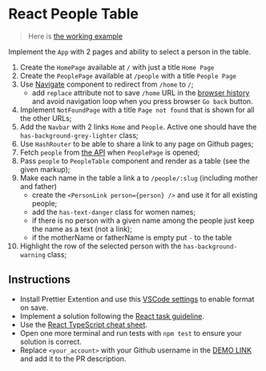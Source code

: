 # React People Table

> Here is [the working example](https://mate-academy.github.io/react_people-table-basics/)

Implement the `App` with 2 pages and ability to select a person in the table.

1. Create the `HomePage` available at `/` with just a title `Home Page`
1. Create the `PeoplePage` available at `/people` with a title `People Page`
1. Use [Navigate](https://reactrouter.com/docs/en/v6/components/navigate) component to redirect from `/home` to `/`;
    - add `replace` attribute not to save `/home` URL in the [browser history](https://reactrouter.com/en/main/start/tutorial#managing-the-history-stack) and avoid navigation loop when you press browser `Go back` button.
1. Implement `NotFoundPage` with a title `Page not found` that is shown for all the other URLs;
1. Add the `Navbar` with 2 links `Home` and `People`. Active one should have the `has-background-grey-lighter` class;
1. Use `HashRouter` to be able to share a link to any page on Github pages;
1. Fetch `people` from [the API](https://mate-academy.github.io/react_people-table/api/people.json) when `PeoplePage` is opened;
1. Pass `people` to `PeopleTable` component and render as a table (see the given markup);
1. Make each name in the table a link a to `/people/:slug` (including mother and father)
    - create the `<PersonLink person={person} />` and use it for all existing people;
    - add the `has-text-danger` class for women names;
    - if there is no person with a given name among the people just keep the name as a text (not a link);
    - if the motherName or fatherName is empty put `-` to the table
1. Highlight the row of the selected person with the `has-background-warning` class;

## Instructions
- Install Prettier Extention and use this [VSCode settings](https://mate-academy.github.io/fe-program/tools/vscode/settings.json) to enable format on save.
- Implement a solution following the [React task guideline](https://github.com/mate-academy/react_task-guideline#react-tasks-guideline).
- Use the [React TypeScript cheat sheet](https://mate-academy.github.io/fe-program/js/extra/react-typescript).
- Open one more terminal and run tests with `npm test` to ensure your solution is correct.
- Replace `<your_account>` with your Github username in the [DEMO LINK](https://vlesia.github.io/react_people-table-basics/) and add it to the PR description.
